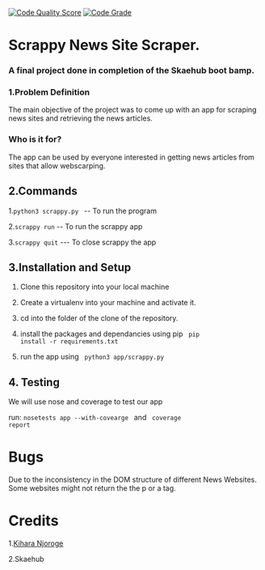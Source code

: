 [![Code Quality Score](https://www.code-inspector.com/project/24614/score/svg)](https://frontend.code-inspector.com/project/24614/preferences)   [![Code Grade](https://www.code-inspector.com/project/24614/status/svg)](https://frontend.code-inspector.com/project/24614/preferences)

# Scrappy News Site Scraper.
### A final project done in completion of the Skaehub boot bamp.

### 1.Problem Definition
The main objective of the project was to come up with an app for scraping news sites and retrieving the news articles.

### Who is it for?
The app can be used by everyone interested in getting news articles from sites that allow webscarping.


## 2.Commands
   1.<code>python3 scrappy.py </code> -- To run the program
   
   2.<code>scrappy run</code> -- To run the scrappy app
   
   3.<code>scrappy quit</code> ---  To close scrappy the app
   
   
## 3.Installation and Setup

1. Clone this repository into your local machine

2. Create a virtualenv into your machine and activate it.

3. cd into the folder of the clone of the repository.

4. install the packages and dependancies using pip <code> pip install -r requirements.txt </code>

5. run the app using <code> python3 app/scrappy.py </code>

## 4. Testing
We will use nose and coverage to test our app

run: 
    <code>nosetests app --with-covearge </code> and <code> coverage report </code>
  
# Bugs
Due to the inconsistency in the DOM structure of different News Websites. Some websites might not return the the p or a tag.


# Credits
1.[Kihara Njoroge](https://github.com/Babuuh)

2.Skaehub

